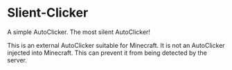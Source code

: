 # Slient-Clicker
A simple AutoClicker. The most silent AutoClicker!

This is an external AutoClicker suitable for Minecraft.
It is not an AutoClicker injected into Minecraft.
This can prevent it from being detected by the server.
